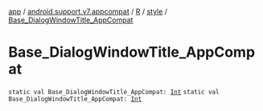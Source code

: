 [app](../../../index.md) / [android.support.v7.appcompat](../../index.md) / [R](../index.md) / [style](index.md) / [Base_DialogWindowTitle_AppCompat](.)

# Base_DialogWindowTitle_AppCompat

`static val Base_DialogWindowTitle_AppCompat: `[`Int`](https://kotlinlang.org/api/latest/jvm/stdlib/kotlin/-int/index.html)
`static val Base_DialogWindowTitle_AppCompat: `[`Int`](https://kotlinlang.org/api/latest/jvm/stdlib/kotlin/-int/index.html)